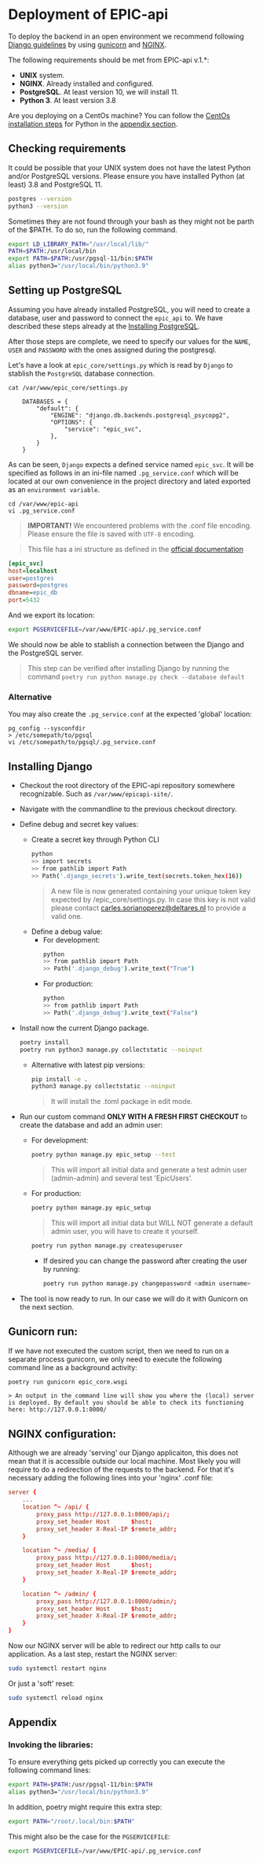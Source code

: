 # Deployment of EPIC-api
To deploy the backend in an open environment we recommend following [Django guidelines](https://docs.djangoproject.com/en/4.0/howto/deployment/wsgi/gunicorn/) by using [gunicorn](https://docs.gunicorn.org/en/latest/install.html) and [NGINX](https://www.nginx.com/).

The following requirements should be met from EPIC-api v.1.*:

* __UNIX__ system.
* __NGINX__. Already installed and configured.
* __PostgreSQL__. At least version 10, we will install 11.
* __Python 3__. At least version 3.8

Are you deploying on a CentOs machine? You can follow the [CentOs installation steps](install_on_centos.md) for Python in the [appendix section](#appendix).

## Checking requirements 
It could be possible that your UNIX system does not have the latest Python and/or PostgreSQL versions. Please ensure you have installed Python (at least) 3.8 and PostgreSQL 11.
```bash
postgres --version
python3 --version
```

Sometimes they are not found through your bash as they might not be parth of the $PATH. To do so, run the following command.

```bash
export LD_LIBRARY_PATH="/usr/local/lib/"
PATH=$PATH:/usr/local/bin
export PATH=$PATH:/usr/pgsql-11/bin:$PATH
alias python3="/usr/local/bin/python3.9"
```

## Setting up PostgreSQL
Assuming you have already installed PostgreSQL, you will need to create a database, user and password to connect the `epic_api` to. We have described these steps already at the [Installing PostgreSQL](install_on_centos.md#installing-postgresql).

After those steps are complete, we need to specify our values for the `NAME`, `USER` and `PASSWORD` with the ones assigned during the postgresql.

Let's have a look at  `epic_core/settings.py` which is read by `Django` to stablish the `PostgreSQL` database connection.

    cat /var/www/epic_core/settings.py

```cli
    DATABASES = {
        "default": {
            "ENGINE": "django.db.backends.postgresql_psycopg2",  
            "OPTIONS": {
                "service": "epic_svc",
            },
        }
    }
```

As can be seen, `Django` expects a defined service named `epic_svc`. It will be specified as follows in an ini-file named `.pg_service.conf` which will be located at our own convenience in the project directory and lated exported as an `environment variable`.
```cli bash
cd /var/www/epic-api
vi .pg_service.conf
```
> __IMPORTANT!__ We encountered problems with the .conf file encoding. Please ensure the file is saved with `UTF-8` encoding.

> This file has a ini structure as defined in the [official documentation](https://www.postgresql.org/docs/current/libpq-pgservice.html)
```ini
[epic_svc]
host=localhost
user=postgres
password=postgres
dbname=epic_db
port=5432
```

And we export its location:
```bash
export PGSERVICEFILE=/var/www/EPIC-api/.pg_service.conf
```

We should now be able to stablish a connection between the Django and the PostgreSQL server.

> This step can be verified after installing Django by running the command `poetry run python manage.py check --database default`

### Alternative
You may also create the `.pg_service.conf` at the expected 'global' location:

    pg_config --sysconfdir
    > /etc/somepath/to/pgsql
    vi /etc/somepath/to/pgsql/.pg_service.conf


## Installing Django

- Checkout the root directory of the EPIC-api repository somewhere recognizable. Such as `/var/www/epicapi-site/`.
- Navigate with the commandline to the previous checkout directory.
- Define debug and secret key values:
    - Create a secret key through Python CLI
        ```bash
        python
        >> import secrets
        >> from pathlib import Path
        >> Path('.django_secrets').write_text(secrets.token_hex(16))
        ```
        > A new file is now generated containing your unique token key expected by /epic_core/settings.py. In case this key is not valid please contact carles.sorianoperez@deltares.nl to provide a valid one.
    - Define a debug value:
        - For development:
            ```bash
            python
            >> from pathlib import Path
            >> Path('.django_debug').write_text("True")
            ```
        - For production:
            ```bash
            python
            >> from pathlib import Path
            >> Path('.django_debug').write_text("False")
            ```
- Install now the current Django package.
    ```bash
    poetry install
    poetry run python3 manage.py collectstatic --noinput
    ```
    - Alternative with latest pip versions:
        ```bash
        pip install -e .
        python3 manage.py collectstatic --noinput
        ```
        > It will install the .toml package in edit mode.
- Run our custom command __ONLY WITH A FRESH FIRST CHECKOUT__ to create the database and add an admin user:
    - For development:
        ```bash
        poetry python manage.py epic_setup --test
        ```
        > This will import all initial data and generate a test admin user (admin-admin) and several test 'EpicUsers'.
    - For production:
        ```bash
        poetry python manage.py epic_setup
        ```
        > This will import all initial data but WILL NOT generate a default admin user, you will have to create it yourself.
        ```bash
        poetry run python manage.py createsuperuser
        ```
        - If desired you can change the password after creating the user by running: 
            ```bash
            poetry run python manage.py changepassword <admin username>
            ```

- The tool is now ready to run. In our case we will do it with Gunicorn on the next section.

## Gunicorn run:

If we have not executed the custom script, then we need to run on a separate process gunicorn, we only need to execute the following command line as a background activity:
```bash
poetry run gunicorn epic_core.wsgi
```
    > An output in the command line will show you where the (local) server is deployed. By default you should be able to check its functioning here: http://127.0.0.1:8000/ 

## NGINX configuration:
Although we are already 'serving' our Django applicaiton, this does not mean that it is accessible outside our local machine.
Most likely you will require to do a redirection of the requests to the backend. For that it's necessary adding the following lines into your 'nginx' .conf file:
```conf
server {
    ...
    location ^~ /api/ {
        proxy_pass http://127.0.0.1:8000/api/;
        proxy_set_header Host      $host;
        proxy_set_header X-Real-IP $remote_addr;
    }

    location ^~ /media/ {
        proxy_pass http://127.0.0.1:8000/media/;
        proxy_set_header Host      $host;
        proxy_set_header X-Real-IP $remote_addr;
    }

    location ^~ /admin/ {
        proxy_pass http://127.0.0.1:8000/admin/;
        proxy_set_header Host      $host;
        proxy_set_header X-Real-IP $remote_addr;
    }
}
```
Now our NGINX server will be able to redirect our http calls to our application. As a last step, restart the NGINX server:
```bash
sudo systemctl restart nginx
```
Or just a 'soft' reset:
```bash
sudo systemctl reload nginx
```


## Appendix

### Invoking the libraries:
To ensure everything gets picked up correctly you can execute the following command lines:
```bash
export PATH=$PATH:/usr/pgsql-11/bin:$PATH
alias python3="/usr/local/bin/python3.9"
```
In addition, poetry might require this extra step:
```bash
export PATH="/root/.local/bin:$PATH"
```

This might also be the case for the `PGSERVICEFILE`:
```bash
export PGSERVICEFILE=/var/www/EPIC-api/.pg_service.conf
```